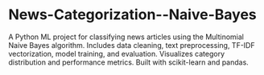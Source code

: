 # News-Categorization--Naive-Bayes
A Python ML project for classifying news articles using the Multinomial Naive Bayes algorithm. Includes data cleaning, text preprocessing, TF-IDF vectorization, model training, and evaluation. Visualizes category distribution and performance metrics. Built with scikit-learn and pandas.
